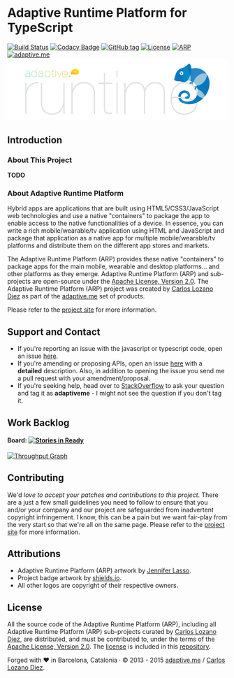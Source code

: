 
# Adaptive Runtime Platform for TypeScript
[![Build Status](https://api.travis-ci.org/AdaptiveMe/adaptive-arp-typescript.svg?branch=master)](https://travis-ci.org/AdaptiveMe/adaptive-arp-typescript) [![Codacy Badge](https://www.codacy.com/project/badge/e88afab095404cdd88b70de43df182de)](https://www.codacy.com/public/carlos/adaptive-arp-javascript) [![GitHub tag](https://img.shields.io/github/tag/AdaptiveMe/adaptive-arp-typescript.svg)](https://github.com/AdaptiveMe/adaptive-arp-typescript) [![License](https://img.shields.io/badge/license-apache%202-blue.svg)](https://raw.githubusercontent.com/AdaptiveMe/adaptive-arp-typescript/master/LICENSE) [![ARP](https://img.shields.io/badge/arp-typescript-blue.svg)](#) [![adaptive.me](https://img.shields.io/badge/adaptive-me-orange.svg)](http://adaptive.me)
[![Adaptive Runtime Platform](https://raw.githubusercontent.com/AdaptiveMe/AdaptiveMe.github.io/master/assets/logos/arp_for_Typescript.png)](#)
## Introduction

### About This Project

**TODO**

### About Adaptive Runtime Platform

Hybrid apps are applications that are built using HTML5/CSS3/JavaScript web technologies and use a native "containers" to package the app to enable access to the native functionalities of a device. In essence, you can write a rich mobile/wearable/tv application using HTML and JavaScript and package that application as a native app for multiple mobile/wearable/tv platforms and distribute them on the different app stores and markets.

The Adaptive Runtime Platform (ARP) provides these native "containers" to package apps for the main mobile, wearable and desktop platforms... and other platforms as they emerge. Adaptive Runtime Platform (ARP) and sub-projects are open-source under the [Apache License, Version 2.0](http://www.apache.org/licenses/LICENSE-2.0.html). The Adaptive Runtime Platform (ARP) project was created by [Carlos Lozano Diez](https://github.com/carloslozano) as part of the [adaptive.me](http://adaptive.me) set of products.

Please refer to the [project site](http://adaptiveme.github.io) for more information.

## Support and Contact

* If you're reporting an issue with the javascript or typescript code, open an issue [here](https://github.com/AdaptiveMe/adaptive-arp-javascript/issues).
* If you're amending or proposing APIs, open an issue [here](https://github.com/AdaptiveMe/adaptive-arp-api/issues) with a **detailed** description. Also, in addition to opening the issue you send me a pull request with your amendment/proposal.
* If you're seeking help, head over to [StackOverflow](http://stackoverflow.com/) to ask your question and tag it as **adaptiveme** - I might not see the question if you don't tag it. 

## Work Backlog

#### Board: [![Stories in Ready](https://badge.waffle.io/AdaptiveMe/adaptive-arp-typescript.svg?label=ready&title=Ready)](https://waffle.io/AdaptiveMe/adaptive-arp-typescript)

[![Throughput Graph](https://graphs.waffle.io/AdaptiveMe/adaptive-arp-typescript/throughput.svg)](https://waffle.io/AdaptiveMe/adaptive-arp-typescript/metrics)

## Contributing

We'd *love to accept your patches and contributions to this project*.  There are a just a few small guidelines you need to follow to ensure that you and/or your company and our project are safeguarded from inadvertent copyright infringement. I know, this can be a pain but we want fair-play from the very start so that we're all on the same page. Please refer to the [project site](http://adaptiveme.github.io) for more information.

## Attributions

* Adaptive Runtime Platform (ARP) artwork by [Jennifer Lasso](https://github.com/Jlassob).
* Project badge artwork by [shields.io](http://shields.io/).
* All other logos are copyright of their respective owners.

## License
All the source code of the Adaptive Runtime Platform (ARP), including all Adaptive Runtime Platform (ARP) sub-projects curated by [Carlos Lozano Diez](https://github.com/carloslozano), are distributed, and must be contributed to, under the terms of the [Apache License, Version 2.0](http://www.apache.org/licenses/LICENSE-2.0.html). The [license](https://raw.githubusercontent.com/AdaptiveMe/adaptive-arp-javascript/master/LICENSE) is included in this [repository](https://raw.githubusercontent.com/AdaptiveMe/adaptive-arp-javascript/master/LICENSE).

Forged with :heart: in Barcelona, Catalonia · © 2013 - 2015 [adaptive.me](http://adaptive.me) / [Carlos Lozano Diez](http://google.com/+CarlosLozano).
